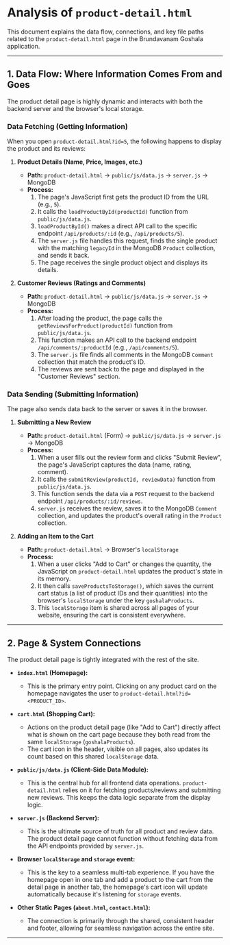 # Analysis of `product-detail.html`

This document explains the data flow, connections, and key file paths related to the `product-detail.html` page in the Brundavanam Goshala application.

---

## 1. Data Flow: Where Information Comes From and Goes

The product detail page is highly dynamic and interacts with both the backend server and the browser's local storage.

### Data Fetching (Getting Information)

When you open `product-detail.html?id=5`, the following happens to display the product and its reviews:

1.  **Product Details (Name, Price, Images, etc.)**
    *   **Path:** `product-detail.html` -> `public/js/data.js` -> `server.js` -> MongoDB
    *   **Process:**
        1.  The page's JavaScript first gets the product ID from the URL (e.g., `5`).
        2.  It calls the `loadProductById(productId)` function from `public/js/data.js`.
        3.  `loadProductById()` makes a direct API call to the specific endpoint `/api/products/:id` (e.g., `/api/products/5`).
        4.  The `server.js` file handles this request, finds the single product with the matching `legacyId` in the MongoDB `Product` collection, and sends it back.
        5.  The page receives the single product object and displays its details.

2.  **Customer Reviews (Ratings and Comments)**
    *   **Path:** `product-detail.html` -> `public/js/data.js` -> `server.js` -> MongoDB
    *   **Process:**
        1.  After loading the product, the page calls the `getReviewsForProduct(productId)` function from `public/js/data.js`.
        2.  This function makes an API call to the backend endpoint `/api/comments/:productId` (e.g., `/api/comments/5`).
        3.  The `server.js` file finds all comments in the MongoDB `Comment` collection that match the product's ID.
        4.  The reviews are sent back to the page and displayed in the "Customer Reviews" section.

### Data Sending (Submitting Information)

The page also sends data back to the server or saves it in the browser.

1.  **Submitting a New Review**
    *   **Path:** `product-detail.html` (Form) -> `public/js/data.js` -> `server.js` -> MongoDB
    *   **Process:**
        1.  When a user fills out the review form and clicks "Submit Review", the page's JavaScript captures the data (name, rating, comment).
        2.  It calls the `submitReview(productId, reviewData)` function from `public/js/data.js`.
        3.  This function sends the data via a `POST` request to the backend endpoint `/api/products/:id/reviews`.
        4.  `server.js` receives the review, saves it to the MongoDB `Comment` collection, and updates the product's overall rating in the `Product` collection.

2.  **Adding an Item to the Cart**
    *   **Path:** `product-detail.html` -> Browser's `localStorage`
    *   **Process:**
        1.  When a user clicks "Add to Cart" or changes the quantity, the JavaScript on `product-detail.html` updates the product's state in its memory.
        2.  It then calls `saveProductsToStorage()`, which saves the current cart status (a list of product IDs and their quantities) into the browser's `localStorage` under the key `goshalaProducts`.
        3.  This `localStorage` item is shared across all pages of your website, ensuring the cart is consistent everywhere.

---

## 2. Page & System Connections

The product detail page is tightly integrated with the rest of the site.

*   **`index.html` (Homepage):**
    *   This is the primary entry point. Clicking on any product card on the homepage navigates the user to `product-detail.html?id=<PRODUCT_ID>`.

*   **`cart.html` (Shopping Cart):**
    *   Actions on the product detail page (like "Add to Cart") directly affect what is shown on the cart page because they both read from the same `localStorage` (`goshalaProducts`).
    *   The cart icon in the header, visible on all pages, also updates its count based on this shared `localStorage` data.

*   **`public/js/data.js` (Client-Side Data Module):**
    *   This is the central hub for all frontend data operations. `product-detail.html` relies on it for fetching products/reviews and submitting new reviews. This keeps the data logic separate from the display logic.

*   **`server.js` (Backend Server):**
    *   This is the ultimate source of truth for all product and review data. The product detail page cannot function without fetching data from the API endpoints provided by `server.js`.

*   **Browser `localStorage` and `storage` event:**
    *   This is the key to a seamless multi-tab experience. If you have the homepage open in one tab and add a product to the cart from the detail page in another tab, the homepage's cart icon will update automatically because it's listening for `storage` events.

*   **Other Static Pages (`about.html`, `contact.html`):**
    *   The connection is primarily through the shared, consistent header and footer, allowing for seamless navigation across the entire site.

---